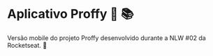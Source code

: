 # Aplicativo Proffy :iphone: :books:
Versão mobile do projeto Proffy desenvolvido durante a NLW #02 da Rocketseat. :rocket:
